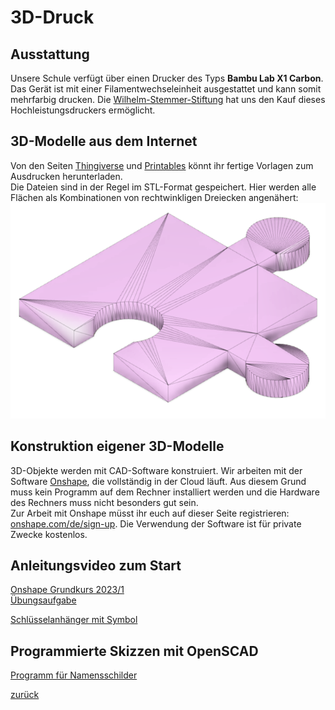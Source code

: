  <link rel="stylesheet" href="https://hi2272.github.io/StyleMD.css">

# 3D-Druck
## Ausstattung 
Unsere Schule verfügt über einen Drucker des Typs **Bambu Lab X1 Carbon**. Das Gerät ist mit einer Filamentwechseleinheit ausgestattet und kann somit mehrfarbig drucken. 
Die [Wilhelm-Stemmer-Stiftung](https://www.wilhelm-stemmer-stiftung.de) hat uns den Kauf dieses Hochleistungsdruckers ermöglicht.  

## 3D-Modelle aus dem Internet

Von den Seiten [Thingiverse](https://www.thingiverse.com/) und [Printables](https://www.printables.com/de) könnt ihr fertige Vorlagen zum Ausdrucken herunterladen.  
Die Dateien sind in der Regel im STL-Format gespeichert. Hier werden alle Flächen als Kombinationen von rechtwinkligen Dreiecken angenähert:  
![alt text](Clipboard_06-19-2024_01.png)
## Konstruktion eigener 3D-Modelle
3D-Objekte werden mit CAD-Software konstruiert. Wir arbeiten mit der Software [Onshape](https://www.onshape.com/de/), die vollständig in der Cloud läuft. Aus diesem Grund muss kein Programm auf dem Rechner installiert werden und die Hardware des Rechners muss nicht besonders gut sein.  
Zur Arbeit mit Onshape müsst ihr euch auf dieser Seite registrieren: [onshape.com/de/sign-up](https://www.onshape.com/de/sign-up). Die Verwendung der Software ist für private Zwecke kostenlos.
## Anleitungsvideo zum Start
[Onshape Grundkurs 2023/1](https://youtu.be/gloEpUt8_RM?list=PLw48L7HmCgMLBuNFmJOGZYsJtjEEr83jm)  
[Übungsaufgabe](https://youtu.be/qpmfzolbTYY)  

[Schlüsselanhänger mit Symbol](https://www.youtube.com/watch?v=SL83vYpNZw4)  

## Programmierte Skizzen mit OpenSCAD
[Programm für Namensschilder](Namensschilder.scad)

[zurück](../index.html)
